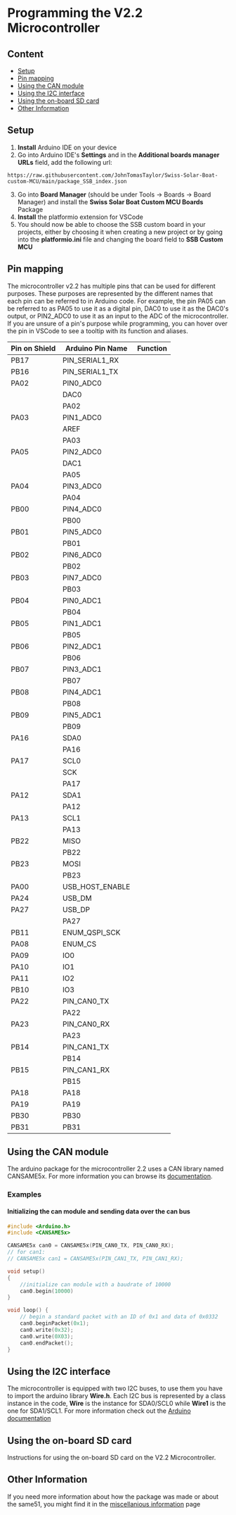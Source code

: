 # Programming the V2.2 Microcontroller

## Content

- [Setup](#setup)
- [Pin mapping](#pin-mapping)
- [Using the CAN module](#using-the-can-module)
- [Using the I2C interface](#using-the-i2c-interface)
- [Using the on-board SD card](#using-the-on-board-sd-card)
- [Other Information](#other-information)

## Setup

1. **Install** Arduino IDE on your device
2. Go into Arduino IDE's **Settings** and in the **Additional boards manager URLs** field, add the following url:
```
https://raw.githubusercontent.com/JohnTomasTaylor/Swiss-Solar-Boat-custom-MCU/main/package_SSB_index.json
```
3. Go into **Board Manager** (should be under Tools -> Boards -> Board Manager) and install the **Swiss Solar Boat Custom MCU Boards** Package
4. **Install** the platformio extension for VSCode 
5. You should now be able to choose the SSB custom board in your projects, either by choosing it when creating a new project or by going into the **platformio.ini** file and changing the board field to **SSB Custom MCU**

## Pin mapping

The microcontroller v2.2 has multiple pins that can be used for different purposes. These purposes are represented by the different names that each pin can be referred to in Arduino code. For example, the pin PA05 can be referred to as PA05 to use it as a digital pin, DAC0 to use it as the DAC0's output, or PIN2_ADC0 to use it as an input to the ADC of the microcontroller. If you are unsure of a pin's purpose while programming, you can hover over the pin in VSCode to see a tooltip with its function and aliases.

| Pin on Shield | Arduino Pin Name | Function |
| ------------- | ---------------- | -------- |
| PB17          | PIN_SERIAL1_RX   |          |
| PB16          | PIN_SERIAL1_TX   |          |
| PA02          | PIN0_ADC0        |          |
|               | DAC0             |          |
|               | PA02             |          |
| PA03          | PIN1_ADC0        |          |
|               | AREF             |          |
|               | PA03             |          |
| PA05          | PIN2_ADC0        |          |
|               | DAC1             |          |
|               | PA05             |          |
| PA04          | PIN3_ADC0        |          |
|               | PA04             |          |
| PB00          | PIN4_ADC0        |          |
|               | PB00             |          |
| PB01          | PIN5_ADC0        |          |
|               | PB01             |          |
| PB02          | PIN6_ADC0        |          |
|               | PB02             |          |
| PB03          | PIN7_ADC0        |          |
|               | PB03             |          |
| PB04          | PIN0_ADC1        |          |
|               | PB04             |          |
| PB05          | PIN1_ADC1        |          |
|               | PB05             |          |
| PB06          | PIN2_ADC1        |          |
|               | PB06             |          |
| PB07          | PIN3_ADC1        |          |
|               | PB07             |          |
| PB08          | PIN4_ADC1        |          |
|               | PB08             |          |
| PB09          | PIN5_ADC1        |          |
|               | PB09             |          |
| PA16          | SDA0             |          |
|               | PA16             |          |
| PA17          | SCL0             |          |
|               | SCK              |          |
|               | PA17             |          |
| PA12          | SDA1             |          |
|               | PA12             |          |
| PA13          | SCL1             |          |
|               | PA13             |          |
| PB22          | MISO             |          |
|               | PB22             |          |
| PB23          | MOSI             |          |
|               | PB23             |          |
| PA00          | USB_HOST_ENABLE  |          |
| PA24          | USB_DM           |          |
| PA27          | USB_DP           |          |
|               | PA27             |          |
| PB11          | ENUM_QSPI_SCK    |          |
| PA08          | ENUM_CS          |          |
| PA09          | IO0              |          |
| PA10          | IO1              |          |
| PA11          | IO2              |          |
| PB10          | IO3              |          |
| PA22          | PIN_CAN0_TX      |          |
|               | PA22             |          |
| PA23          | PIN_CAN0_RX      |          |
|               | PA23             |          |
| PB14          | PIN_CAN1_TX      |          |
|               | PB14             |          |
| PB15          | PIN_CAN1_RX      |          |
|               | PB15             |          |
| PA18          | PA18             |          |
| PA19          | PA19             |          |
| PB30          | PB30             |          |
| PB31          | PB31             |          |


## Using the CAN module

The arduino package for the microcontroller 2.2 uses a CAN library named CANSAME5x. For more information you can browse its [documentation](CANSAME5x-Documentation.md).

### Examples
#### Initializing the can module and sending data over the can bus

```cpp
#include <Arduino.h>
#include <CANSAME5x>

CANSAME5x can0 = CANSAME5x(PIN_CAN0_TX, PIN_CAN0_RX);
// for can1:
// CANSAME5x can1 = CANSAME5x(PIN_CAN1_TX, PIN_CAN1_RX);

void setup()
{
    //initialize can module with a baudrate of 10000
    can0.begin(10000)
}

void loop() {
    // begin a standard packet with an ID of 0x1 and data of 0x0332
    can0.beginPacket(0x1);
    can0.write(0x32);
    can0.write(0X03);
    can0.endPacket();
}
```


## Using the I2C interface

The microcontroller is equipped with two I2C buses, to use them you have to import the arduino library **Wire.h**. Each I2C bus is represented by a class instance in the code, **Wire** is the instance for SDA0/SCL0 while **Wire1** is the one for SDA1/SCL1. For more information check out the [Arduino documentation](https://www.arduino.cc/reference/en/language/functions/communication/wire/)

## Using the on-board SD card

Instructions for using the on-board SD card on the V2.2 Microcontroller.

## Other Information

If you need more information about how the package was made or about the same51, you might find it in the [miscellanious information](#Miscellanious-Information.md) page

